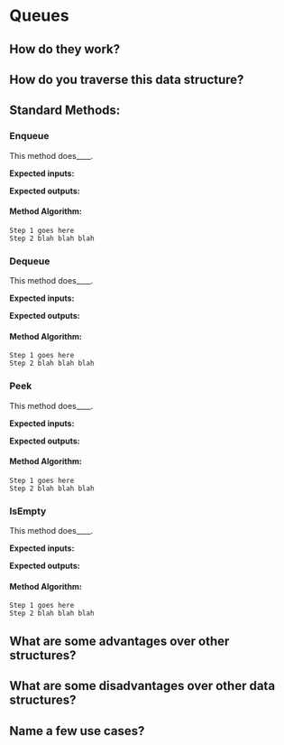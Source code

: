 # Queues

## How do they work?

## How do you traverse this data structure?

## Standard Methods:

### Enqueue
This method does____. 

**Expected inputs:**

**Expected outputs:**

#### **Method Algorithm:**

``` 
Step 1 goes here
Step 2 blah blah blah
```

### Dequeue
This method does____. 

**Expected inputs:**

**Expected outputs:**

#### **Method Algorithm:**

``` 
Step 1 goes here
Step 2 blah blah blah
```

### Peek
This method does____. 

**Expected inputs:**

**Expected outputs:**

#### **Method Algorithm:**

``` 
Step 1 goes here
Step 2 blah blah blah
```

### IsEmpty
This method does____. 

**Expected inputs:**

**Expected outputs:**

#### **Method Algorithm:**

``` 
Step 1 goes here
Step 2 blah blah blah
```

## What are some advantages over other structures?

## What are some disadvantages over other data structures?

## Name a few use cases?